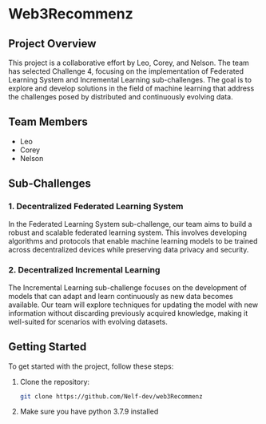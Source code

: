 # Web3Recommenz

## Project Overview

This project is a collaborative effort by Leo, Corey, and Nelson. The team has selected Challenge 4, focusing on the implementation of Federated Learning System and Incremental Learning sub-challenges. The goal is to explore and develop solutions in the field of machine learning that address the challenges posed by distributed and continuously evolving data.

## Team Members

- Leo
- Corey
- Nelson

## Sub-Challenges

### 1. Decentralized Federated Learning System

In the Federated Learning System sub-challenge, our team aims to build a robust and scalable federated learning system. This involves developing algorithms and protocols that enable machine learning models to be trained across decentralized devices while preserving data privacy and security.

### 2. Decentralized Incremental Learning

The Incremental Learning sub-challenge focuses on the development of models that can adapt and learn continuously as new data becomes available. Our team will explore techniques for updating the model with new information without discarding previously acquired knowledge, making it well-suited for scenarios with evolving datasets.

## Getting Started

To get started with the project, follow these steps:

1. Clone the repository:

   ```bash
   git clone https://github.com/Nelf-dev/web3Recommenz
   ```

2. Make sure you have python 3.7.9 installed
